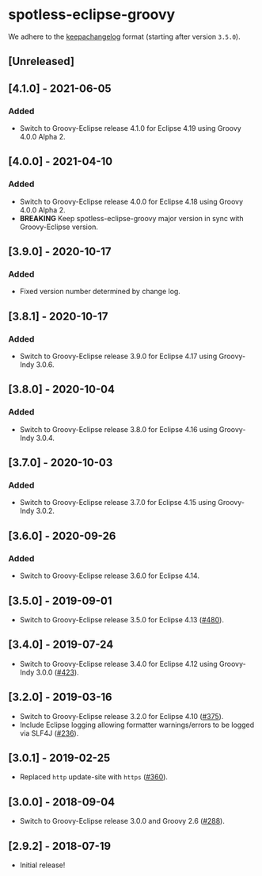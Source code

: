 # spotless-eclipse-groovy

We adhere to the [keepachangelog](https://keepachangelog.com/en/1.0.0/) format (starting after version `3.5.0`).

## [Unreleased]

## [4.1.0] - 2021-06-05
### Added
* Switch to Groovy-Eclipse release 4.1.0 for Eclipse 4.19 using Groovy 4.0.0 Alpha 2.

## [4.0.0] - 2021-04-10
### Added
* Switch to Groovy-Eclipse release 4.0.0 for Eclipse 4.18 using Groovy 4.0.0 Alpha 2.
* **BREAKING** Keep spotless-eclipse-groovy major version in sync with Groovy-Eclipse version.

## [3.9.0] - 2020-10-17
### Added
* Fixed version number determined by change log.

## [3.8.1] - 2020-10-17
### Added
* Switch to Groovy-Eclipse release 3.9.0 for Eclipse 4.17 using Groovy-Indy 3.0.6.

## [3.8.0] - 2020-10-04
### Added
* Switch to Groovy-Eclipse release 3.8.0 for Eclipse 4.16 using Groovy-Indy 3.0.4.

## [3.7.0] - 2020-10-03
### Added
* Switch to Groovy-Eclipse release 3.7.0 for Eclipse 4.15 using Groovy-Indy 3.0.2.

## [3.6.0] - 2020-09-26
### Added
* Switch to Groovy-Eclipse release 3.6.0 for Eclipse 4.14.

## [3.5.0] - 2019-09-01
* Switch to Groovy-Eclipse release 3.5.0 for Eclipse 4.13 ([#480](https://github.com/diffplug/spotless/issues/480)).

## [3.4.0] - 2019-07-24
* Switch to Groovy-Eclipse release 3.4.0 for Eclipse 4.12 using Groovy-Indy 3.0.0 ([#423](https://github.com/diffplug/spotless/pull/423)).

## [3.2.0] - 2019-03-16
* Switch to Groovy-Eclipse release 3.2.0 for Eclipse 4.10 ([#375](https://github.com/diffplug/spotless/pull/375)).
* Include Eclipse logging allowing formatter warnings/errors to be logged via SLF4J ([#236](https://github.com/diffplug/spotless/issues/236)).

## [3.0.1] - 2019-02-25
* Replaced `http` update-site with `https` ([#360](https://github.com/diffplug/spotless/issues/360)).

## [3.0.0] - 2018-09-04
* Switch to Groovy-Eclipse release 3.0.0 and Groovy 2.6 ([#288](https://github.com/diffplug/spotless/issues/288)).

## [2.9.2] - 2018-07-19
* Initial release!
